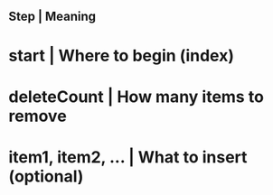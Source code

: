 ## Step | Meaning
# start | Where to begin (index)
# deleteCount | How many items to remove
# item1, item2, ... | What to insert (optional)